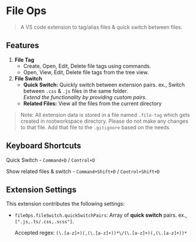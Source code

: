 # File Ops

> A VS code extension to tag/alias files & quick switch between files.

## Features

1. **File Tag**
   - Create, Open, Edit, Delete file tags using commands.
   - Open, View, Edit, Delete file tags from the tree view.
2. **File Switch**
   - **Quick Switch:** Quickly switch between extension pairs. ex., Switch between `.css` & `.js` files in the same folder.  
     _Extend the functionality by providing custom pairs._
   - **Related Files:** View all the files from the current directory

> Note: All extension data is stored in a file named `.file-tag` which gets created in rootworkspace directory. Please do not make any changes to that file. Add that file to the `.gitignore` based on the needs

## Keyboard Shortcuts

Quick Switch - `Command+D` / `Control+D`

Show related files & switch - `Command+Shift+D` / `Control+Shift+D`

## Extension Settings

This extension contributes the following settings:

- `fileOps.fileSwitch.quickSwitchPairs`: Array of **quick switch** pairs. ex., `[".js,.ts/.css,.scss"]`.

  Accepted regex: `(\.[a-z]+)(,(\.[a-z]+))*\/(\.[a-z]+)(,(\.[a-z]+))*`
